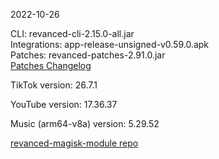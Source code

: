 2022-10-26
  
CLI: revanced-cli-2.15.0-all.jar  
Integrations: app-release-unsigned-v0.59.0.apk  
Patches: revanced-patches-2.91.0.jar  
[Patches Changelog](https://github.com/revanced/revanced-patches/releases/tag/v2.91.0)  

TikTok version: 26.7.1  

YouTube version: 17.36.37  

Music (arm64-v8a) version: 5.29.52  

[revanced-magisk-module repo](https://github.com/j-hc/revanced-magisk-module)

